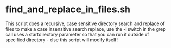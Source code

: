 # find_and_replace_in_files.sh
This script does a recursive, case sensitive directory search and replace of files to make a case insensitive search replace, use the -i switch in the grep call uses a startdirectory parameter so that you can run it outside of specified directory - else this script will modify itself!
